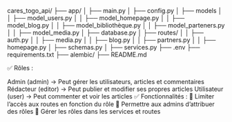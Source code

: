 cares_togo_api/
├── app/
│   ├── main.py
│   ├── config.py
│   ├── models
│   │   ├── model_users.py
│   │   ├── model_homepage.py
│   │   ├── model_blog.py
│   │   ├── model_bibliothèque.py
│   │   ├── model_parteners.py
│   │   ├── model_media.py
│   ├── database.py
│   ├── routes/
│   │   ├── auth.py
│   │   ├── media.py
│   │   ├── blog.py
│   │   ├── partners.py
│   │   ├── homepage.py
│   ├── schemas.py
│   ├── services.py
├── .env
├── requirements.txt
├── alembic/
├── README.md


✅ Rôles :

Admin (admin) → Peut gérer les utilisateurs, articles et commentaires
Rédacteur (editor) → Peut publier et modifier ses propres articles
Utilisateur (user) → Peut commenter et voir les articles
✅ Fonctionnalités :
🔹 Limiter l’accès aux routes en fonction du rôle
🔹 Permettre aux admins d’attribuer des rôles
🔹 Gérer les rôles dans les services et routes